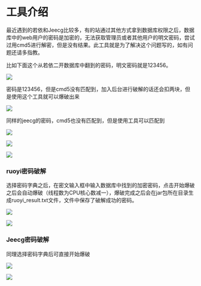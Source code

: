 # 工具介绍

最近遇到的若依和Jeecg比较多，有的站通过其他方式拿到数据库权限之后，数据库中的web用户的密码是加密的，无法获取管理员或者其他用户的明文密码，尝试过用cmd5进行解密，但是没有结果。此工具就是为了解决这个问题写的，如有问题还请多指教。

比如下面这个从若依二开数据库中翻到的密码，明文密码就是123456。

![](E:\圈子\PwdCrack_tool\PwdCrack\img\cmd5.png)

密码是123456，但是cmd5没有匹配到，加入后台进行破解的话还会扣两块，但是使用这个工具就可以爆破出来

![](E:\圈子\PwdCrack_tool\PwdCrack\img\jiemi.png)

同样的jeecg的密码，cmd5也没有匹配到，但是使用工具可以匹配到

![](E:\圈子\PwdCrack_tool\PwdCrack\img\cmd52.png)

![](E:\圈子\PwdCrack_tool\PwdCrack\img\jiemi1.png)

![](E:\圈子\PwdCrack_tool\PwdCrack\img\jiemimi.png)

### ruoyi密码破解

选择密码字典之后，在密文输入框中输入数据库中找到的加密密码，点击开始爆破之后会自动爆破（线程数为CPU核心数减一），爆破完成之后会在jar包所在目录生成ruoyi_result.txt文件，文件中保存了破解成功的密码。

![](E:\圈子\PwdCrack_tool\PwdCrack\img\ruoyi.png)

![](E:\圈子\PwdCrack_tool\PwdCrack\img\ruoyi_result.png)

### Jeecg密码破解

同理选择密码字典后可直接开始爆破

![](E:\圈子\PwdCrack_tool\PwdCrack\img\jeecg.png)

![](E:\圈子\PwdCrack_tool\PwdCrack\img\jeecg_result.png)